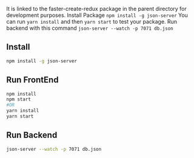 It is linked to the faster-create-redux package in the parent directory for development purposes.
Install Package `npm install -g json-server`
You can run `yarn install` and then `yarn start` to test your package.
Run backend with this command `json-server --watch -p 7071 db.json`

## Install

```bash
npm install -g json-server
```

## Run FrontEnd

```bash
npm install
npm start
#OR
yarn install
yarn start
```

## Run Backend

```bash
json-server --watch -p 7071 db.json
```
